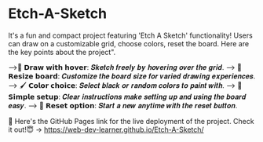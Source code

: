 # Etch-A-Sketch
It's a fun and compact project featuring 'Etch A Sketch' functionality! Users can draw on a customizable grid, choose colors, reset the board.
Here are the key points about the project".

 -->🎨 𝗗𝗿𝗮𝘄 𝘄𝗶𝘁𝗵 𝗵𝗼𝘃𝗲𝗿:  𝑺𝒌𝒆𝒕𝒄𝒉 𝒇𝒓𝒆𝒆𝒍𝒚 𝒃𝒚 𝒉𝒐𝒗𝒆𝒓𝒊𝒏𝒈 𝒐𝒗𝒆𝒓 𝒕𝒉𝒆 𝒈𝒓𝒊𝒅.
 --> 📏 𝗥𝗲𝘀𝗶𝘇𝗲 𝗯𝗼𝗮𝗿𝗱: 𝑪𝒖𝒔𝒕𝒐𝒎𝒊𝒛𝒆 𝒕𝒉𝒆 𝒃𝒐𝒂𝒓𝒅 𝒔𝒊𝒛𝒆 𝒇𝒐𝒓 𝒗𝒂𝒓𝒊𝒆𝒅 𝒅𝒓𝒂𝒘𝒊𝒏𝒈 𝒆𝒙𝒑𝒆𝒓𝒊𝒆𝒏𝒄𝒆𝒔.
  --> 🖌️ 𝗖𝗼𝗹𝗼𝗿 𝗰𝗵𝗼𝗶𝗰𝗲: 𝑺𝒆𝒍𝒆𝒄𝒕 𝒃𝒍𝒂𝒄𝒌 𝒐𝒓 𝒓𝒂𝒏𝒅𝒐𝒎 𝒄𝒐𝒍𝒐𝒓𝒔 𝒕𝒐 𝒑𝒂𝒊𝒏𝒕 𝒘𝒊𝒕𝒉.
  --> 🔧 𝗦𝗶𝗺𝗽𝗹𝗲 𝘀𝗲𝘁𝘂𝗽: 𝑪𝒍𝒆𝒂𝒓 𝒊𝒏𝒔𝒕𝒓𝒖𝒄𝒕𝒊𝒐𝒏𝒔 𝒎𝒂𝒌𝒆 𝒔𝒆𝒕𝒕𝒊𝒏𝒈 𝒖𝒑 𝒂𝒏𝒅 𝒖𝒔𝒊𝒏𝒈 𝒕𝒉𝒆 𝒃𝒐𝒂𝒓𝒅 𝒆𝒂𝒔𝒚.
  --> 🔄 𝗥𝗲𝘀𝗲𝘁 𝗼𝗽𝘁𝗶𝗼𝗻: 𝑺𝒕𝒂𝒓𝒕 𝒂 𝒏𝒆𝒘 𝒂𝒏𝒚𝒕𝒊𝒎𝒆 𝒘𝒊𝒕𝒉 𝒕𝒉𝒆 𝒓𝒆𝒔𝒆𝒕 𝒃𝒖𝒕𝒕𝒐𝒏.

🔗 Here's the GitHub Pages link for the live deployment of the project. Check it out!😇 ->  https://web-dev-learner.github.io/Etch-A-Sketch/
